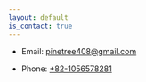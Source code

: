 ```yaml
---
layout: default
is_contact: true
---
```


* Email: [pinetree408@gmail.com](mailto:pinetree408@gmail.com)

* Phone: [+82-1056578281](tel:+82-1056578281)
